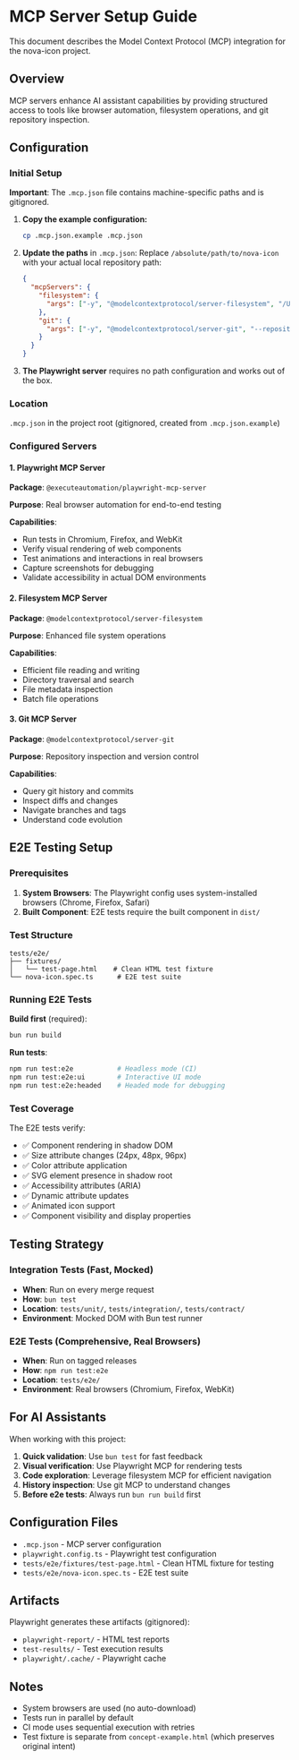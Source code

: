 # MCP Server Setup Guide

This document describes the Model Context Protocol (MCP) integration for the nova-icon project.

## Overview

MCP servers enhance AI assistant capabilities by providing structured access to tools like browser automation, filesystem operations, and git repository inspection.

## Configuration

### Initial Setup

**Important**: The `.mcp.json` file contains machine-specific paths and is gitignored.

1. **Copy the example configuration:**
   ```bash
   cp .mcp.json.example .mcp.json
   ```

2. **Update the paths** in `.mcp.json`:
   Replace `/absolute/path/to/nova-icon` with your actual local repository path:
   ```json
   {
     "mcpServers": {
       "filesystem": {
         "args": ["-y", "@modelcontextprotocol/server-filesystem", "/Users/yourname/path/to/nova-icon"]
       },
       "git": {
         "args": ["-y", "@modelcontextprotocol/server-git", "--repository", "/Users/yourname/path/to/nova-icon"]
       }
     }
   }
   ```

3. **The Playwright server** requires no path configuration and works out of the box.

### Location
`.mcp.json` in the project root (gitignored, created from `.mcp.json.example`)

### Configured Servers

#### 1. Playwright MCP Server
**Package**: `@executeautomation/playwright-mcp-server`

**Purpose**: Real browser automation for end-to-end testing

**Capabilities**:
- Run tests in Chromium, Firefox, and WebKit
- Verify visual rendering of web components
- Test animations and interactions in real browsers
- Capture screenshots for debugging
- Validate accessibility in actual DOM environments

#### 2. Filesystem MCP Server
**Package**: `@modelcontextprotocol/server-filesystem`

**Purpose**: Enhanced file system operations

**Capabilities**:
- Efficient file reading and writing
- Directory traversal and search
- File metadata inspection
- Batch file operations

#### 3. Git MCP Server
**Package**: `@modelcontextprotocol/server-git`

**Purpose**: Repository inspection and version control

**Capabilities**:
- Query git history and commits
- Inspect diffs and changes
- Navigate branches and tags
- Understand code evolution

## E2E Testing Setup

### Prerequisites
1. **System Browsers**: The Playwright config uses system-installed browsers (Chrome, Firefox, Safari)
2. **Built Component**: E2E tests require the built component in `dist/`

### Test Structure
```
tests/e2e/
├── fixtures/
│   └── test-page.html    # Clean HTML test fixture
└── nova-icon.spec.ts      # E2E test suite
```

### Running E2E Tests

**Build first** (required):
```bash
bun run build
```

**Run tests**:
```bash
npm run test:e2e           # Headless mode (CI)
npm run test:e2e:ui        # Interactive UI mode
npm run test:e2e:headed    # Headed mode for debugging
```

### Test Coverage

The E2E tests verify:
- ✅ Component rendering in shadow DOM
- ✅ Size attribute changes (24px, 48px, 96px)
- ✅ Color attribute application
- ✅ SVG element presence in shadow root
- ✅ Accessibility attributes (ARIA)
- ✅ Dynamic attribute updates
- ✅ Animated icon support
- ✅ Component visibility and display properties

## Testing Strategy

### Integration Tests (Fast, Mocked)
- **When**: Run on every merge request
- **How**: `bun test`
- **Location**: `tests/unit/`, `tests/integration/`, `tests/contract/`
- **Environment**: Mocked DOM with Bun test runner

### E2E Tests (Comprehensive, Real Browsers)
- **When**: Run on tagged releases
- **How**: `npm run test:e2e`
- **Location**: `tests/e2e/`
- **Environment**: Real browsers (Chromium, Firefox, WebKit)

## For AI Assistants

When working with this project:

1. **Quick validation**: Use `bun test` for fast feedback
2. **Visual verification**: Use Playwright MCP for rendering tests
3. **Code exploration**: Leverage filesystem MCP for efficient navigation
4. **History inspection**: Use git MCP to understand changes
5. **Before e2e tests**: Always run `bun run build` first

## Configuration Files

- `.mcp.json` - MCP server configuration
- `playwright.config.ts` - Playwright test configuration
- `tests/e2e/fixtures/test-page.html` - Clean HTML fixture for testing
- `tests/e2e/nova-icon.spec.ts` - E2E test suite

## Artifacts

Playwright generates these artifacts (gitignored):
- `playwright-report/` - HTML test reports
- `test-results/` - Test execution results
- `playwright/.cache/` - Playwright cache

## Notes

- System browsers are used (no auto-download)
- Tests run in parallel by default
- CI mode uses sequential execution with retries
- Test fixture is separate from `concept-example.html` (which preserves original intent)
